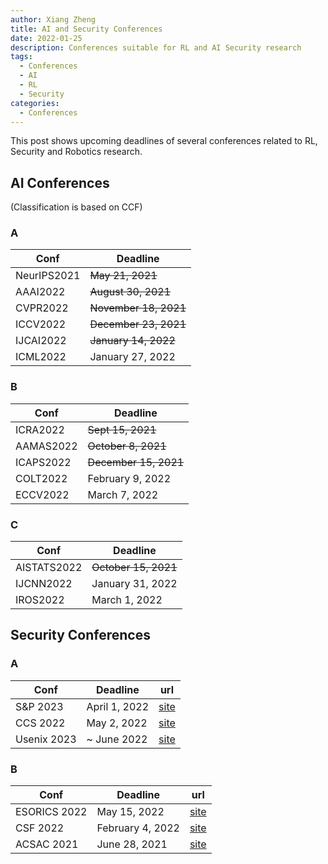 ```yaml
---
author: Xiang Zheng
title: AI and Security Conferences
date: 2022-01-25
description: Conferences suitable for RL and AI Security research
tags:
  - Conferences
  - AI
  - RL
  - Security
categories:
  - Conferences
---
```


This post shows upcoming deadlines of several conferences related to RL, Security and Robotics research.

## AI Conferences

(Classification is based on CCF)

### A

| Conf        | Deadline              |
| ----------- | --------------------- |
| NeurIPS2021 | ~~May 21, 2021~~      |
| AAAI2022    | ~~August 30, 2021~~   |
| CVPR2022    | ~~November 18, 2021~~ |
| ICCV2022    | ~~December 23, 2021~~ |
| IJCAI2022   | ~~January 14, 2022~~  |
| ICML2022    | January 27, 2022      |

### B

| Conf      | Deadline              |
| --------- | --------------------- |
| ICRA2022  | ~~Sept 15, 2021~~     |
| AAMAS2022 | ~~October 8, 2021~~   |
| ICAPS2022 | ~~December 15, 2021~~ |
| COLT2022  | February 9, 2022      |
| ECCV2022  | March 7, 2022         |

### C

| Conf        | Deadline             |
| ----------- | -------------------- |
| AISTATS2022 | ~~October 15, 2021~~ |
| IJCNN2022   | January 31, 2022     |
| IROS2022    | March 1, 2022        |

## Security Conferences

### A

| Conf        | Deadline      | url                                                              |
| ----------- | ------------- | ---------------------------------------------------------------- |
| S&P 2023    | April 1, 2022 | [site](https://www.ieee-security.org/TC/SP2023/cfpapers.html)    |
| CCS 2022    | May 2, 2022   | [site](https://www.sigsac.org/ccs/CCS2022/call-for-papers.html)  |
| Usenix 2023 | ~ June 2022   | [site](https://www.usenix.org/conference/usenixsecurity23#venue) |

### B

| Conf         | Deadline         | url                                                       |
| ------------ | ---------------- | --------------------------------------------------------- |
| ESORICS 2022 | May 15, 2022     | [site](https://esorics2022.compute.dtu.dk/cfp.html)       |
| CSF 2022     | February 4, 2022 | [site](https://www.ieee-security.org/TC/CSF2022/cfp.html) |
| ACSAC 2021   | June 28, 2021    | [site](https://www.acsac.org/2021/submissions/papers/)    |

